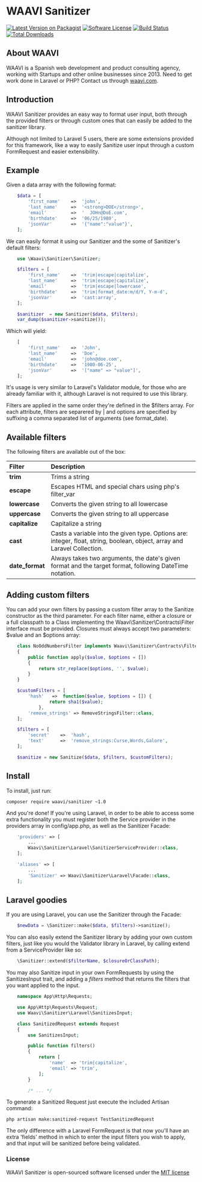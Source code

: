 # WAAVI Sanitizer

[![Latest Version on Packagist](https://img.shields.io/packagist/v/waavi/sanitizer.svg?style=flat-square)](https://packagist.org/packages/waavi/sanitizer)
[![Software License](https://img.shields.io/badge/license-MIT-brightgreen.svg?style=flat-square)](LICENSE.md)
[![Build Status](https://img.shields.io/travis/alariva/sanitizer/master.svg?style=flat-square)](https://travis-ci.org/alariva/sanitizer)
[![Total Downloads](https://img.shields.io/packagist/dt/waavi/sanitizer.svg?style=flat-square)](https://packagist.org/packages/waavi/sanitizer)

## About WAAVI

WAAVI is a Spanish web development and product consulting agency, working with Startups and other online businesses since 2013. Need to get work done in Laravel or PHP? Contact us through [waavi.com](http://waavi.com/en/contactanos).

## Introduction

WAAVI Sanitizer provides an easy way to format user input, both through the provided filters or through custom ones that can easily be added to the sanitizer library.

Although not limited to Laravel 5 users, there are some extensions provided for this framework, like a way to easily Sanitize user input through a custom FormRequest and easier extensibility.

## Example

Given a data array with the following format:

```php
    $data = [
        'first_name'    =>  'john',
        'last_name'     =>  '<strong>DOE</strong>',
        'email'         =>  '  JOHn@DoE.com',
        'birthdate'     =>  '06/25/1980',
        'jsonVar'       =>  '{"name":"value"}',
    ];
```
We can easily format it using our Sanitizer and the some of Sanitizer's default filters:
```php
    use \Waavi\Sanitizer\Sanitizer;

    $filters = [
        'first_name'    =>  'trim|escape|capitalize',
        'last_name'     =>  'trim|escape|capitalize',
        'email'         =>  'trim|escape|lowercase',
        'birthdate'     =>  'trim|format_date:m/d/Y, Y-m-d',
        'jsonVar'       =>  'cast:array',
    ];

    $sanitizer  = new Sanitizer($data, $filters);
    var_dump($sanitizer->sanitize());
```

Which will yield:
```php
    [
        'first_name'    =>  'John',
        'last_name'     =>  'Doe',
        'email'         =>  'john@doe.com',
        'birthdate'     =>  '1980-06-25',
        'jsonVar'       =>  '["name" => "value"]',
    ];
```
It's usage is very similar to Laravel's Validator module, for those who are already familiar with it, although Laravel is not required to use this library.

Filters are applied in the same order they're defined in the $filters array. For each attribute, filters are separered by | and options are specified by suffixing a comma separated list of arguments (see format_date).

## Available filters

The following filters are available out of the box:

 Filter  | Description
:---------|:----------
 **trim**   | Trims a string
 **escape**    | Escapes HTML and special chars using php's filter_var
 **lowercase**    | Converts the given string to all lowercase
 **uppercase**    | Converts the given string to all uppercase
 **capitalize**    | Capitalize a string
 **cast**           | Casts a variable into the given type. Options are: integer, float, string, boolean, object, array and Laravel Collection.
 **date_format**    | Always takes two arguments, the date's given format and the target format, following DateTime notation.

## Adding custom filters

You can add your own filters by passing a custom filter array to the Sanitize constructor as the third parameter. For each filter name, either a closure or a full classpath to a Class implementing the Waavi\Sanitizer\Contracts\Filter interface must be provided. Closures must always accept two parameters: $value and an $options array:
```php
    class NoOddNumbersFilter implements Waavi\Sanitizer\Contracts\Filter
    {
        public function apply($value, $options = [])
        {
            return str_replace($options, '', $value);
        }
    }

    $customFilters = [
        'hash'   =>  function($value, $options = []) {
                return sha1($value);
            },
        'remove_strings' => RemoveStringsFilter::class,
    ];

    $filters = [
        'secret'    =>  'hash',
        'text'      =>  'remove_strings:Curse,Words,Galore',
    ];

    $sanitize = new Sanitize($data, $filters, $customFilters);
```

## Install

To install, just run:

    composer require waavi/sanitizer ~1.0

And you're done! If you're using Laravel, in order to be able to access some extra functionality you must register both the Service provider in the providers array in config/app.php, as well as the Sanitizer Facade:

```php
    'providers' => [
        ...
        Waavi\Sanitizer\Laravel\SanitizerServiceProvider::class,
    ];

    'aliases' => [
        ...
        'Sanitizer' => Waavi\Sanitizer\Laravel\Facade::class,
    ];
```

## Laravel goodies

If you are using Laravel, you can use the Sanitizer through the Facade:
```php
    $newData = \Sanitizer::make($data, $filters)->sanitize();
```

You can also easily extend the Sanitizer library by adding your own custom filters, just like you would the Validator library in Laravel, by calling extend from a ServiceProvider like so:

```php
    \Sanitizer::extend($filterName, $closureOrClassPath);
```

You may also Sanitize input in your own FormRequests by using the SanitizesInput trait, and adding a *filters* method that returns the filters that you want applied to the input.

```php
    namespace App\Http\Requests;

    use App\Http\Requests\Request;
    use Waavi\Sanitizer\Laravel\SanitizesInput;

    class SanitizedRequest extends Request
    {
        use SanitizesInput;

        public function filters()
        {
            return [
                'name'  => 'trim|capitalize',
                'email' => 'trim',
            ];
        }

        /* ... */
```

To generate a Sanitized Request just execute the included Artisan command:

    php artisan make:sanitized-request TestSanitizedRequest

The only difference with a Laravel FormRequest is that now you'll have an extra 'fields' method in which to enter the input filters you wish to apply, and that input will be sanitized before being validated.

### License

WAAVI Sanitizer is open-sourced software licensed under the [MIT license](http://opensource.org/licenses/MIT)